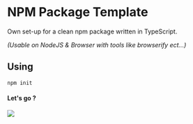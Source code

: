 # NPM Package Template
Own set-up for a clean npm package written in TypeScript.

_(Usable on NodeJS & Browser with tools like browserify ect...)_

## Using
```
npm init
```


#### Let's go ?
<img src="https://media.giphy.com/media/RrVzUOXldFe8M/source.gif">